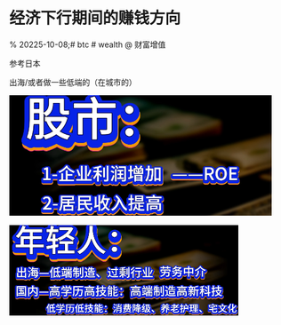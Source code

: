 # 经济下行期间的赚钱方向
% 20225-10-08;# btc # wealth @ 财富增值

参考日本

出海/或者做一些低端的（在城市的）

![image-20251008165404833](./where-to-get-growth/image-20251008165404833.png)

![image-20251008165420675](./where-to-get-growth/image-20251008165420675.png)





